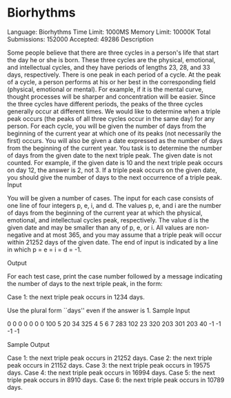 # Biorhythms

Language:
Biorhythms
Time Limit: 1000MS		Memory Limit: 10000K
Total Submissions: 152000		Accepted: 49286
Description

Some people believe that there are three cycles in a person's life that start the day he or she is born. These three cycles are the physical, emotional, and intellectual cycles, and they have periods of lengths 23, 28, and 33 days, respectively. There is one peak in each period of a cycle. At the peak of a cycle, a person performs at his or her best in the corresponding field (physical, emotional or mental). For example, if it is the mental curve, thought processes will be sharper and concentration will be easier. 
Since the three cycles have different periods, the peaks of the three cycles generally occur at different times. We would like to determine when a triple peak occurs (the peaks of all three cycles occur in the same day) for any person. For each cycle, you will be given the number of days from the beginning of the current year at which one of its peaks (not necessarily the first) occurs. You will also be given a date expressed as the number of days from the beginning of the current year. You task is to determine the number of days from the given date to the next triple peak. The given date is not counted. For example, if the given date is 10 and the next triple peak occurs on day 12, the answer is 2, not 3. If a triple peak occurs on the given date, you should give the number of days to the next occurrence of a triple peak. 
Input

You will be given a number of cases. The input for each case consists of one line of four integers p, e, i, and d. The values p, e, and i are the number of days from the beginning of the current year at which the physical, emotional, and intellectual cycles peak, respectively. The value d is the given date and may be smaller than any of p, e, or i. All values are non-negative and at most 365, and you may assume that a triple peak will occur within 21252 days of the given date. The end of input is indicated by a line in which p = e = i = d = -1.

Output

For each test case, print the case number followed by a message indicating the number of days to the next triple peak, in the form: 

Case 1: the next triple peak occurs in 1234 days. 

Use the plural form ``days'' even if the answer is 1.
Sample Input

0 0 0 0
0 0 0 100
5 20 34 325
4 5 6 7
283 102 23 320
203 301 203 40
-1 -1 -1 -1

Sample Output

Case 1: the next triple peak occurs in 21252 days.
Case 2: the next triple peak occurs in 21152 days.
Case 3: the next triple peak occurs in 19575 days.
Case 4: the next triple peak occurs in 16994 days.
Case 5: the next triple peak occurs in 8910 days.
Case 6: the next triple peak occurs in 10789 days.























